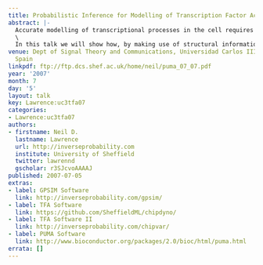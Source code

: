 ```yaml
---
title: Probabilistic Inference for Modelling of Transcription Factor Activity
abstract: |-
  Accurate modelling of transcriptional processes in the cell requires the knowledge of a number of key biological quantities. In practice many of them are difficult to measure in vivo. For example, it is very hard to measure the active concentration levels of the transcription factor proteins that drive the process.\
  \
  In this talk we will show how, by making use of structural information about the interaction network (e.g. arising form ChIP-chip data), transcription factor activities can estimated using probabilistic inference. We propose two different probabilistic models: a simple linear model with Kalman filter based dynamics for genome/transcriptome wide studies and a differential equation based Gaussian process model with a more physically realistic parameterisation for smaller interaction networks.
venue: Dept of Signal Theory and Communications, Universidad Carlos III de Madrid,
  Spain
linkpdf: ftp://ftp.dcs.shef.ac.uk/home/neil/puma_07_07.pdf
year: '2007'
month: 7
day: '5'
layout: talk
key: Lawrence:uc3tfa07
categories:
- Lawrence:uc3tfa07
authors:
- firstname: Neil D.
  lastname: Lawrence
  url: http://inverseprobability.com
  institute: University of Sheffield
  twitter: lawrennd
  gscholar: r3SJcvoAAAAJ
published: 2007-07-05
extras:
- label: GPSIM Software
  link: http://inverseprobability.com/gpsim/
- label: TFA Software
  link: https://github.com/SheffieldML/chipdyno/
- label: TFA Software II
  link: http://inverseprobability.com/chipvar/
- label: PUMA Software
  link: http://www.bioconductor.org/packages/2.0/bioc/html/puma.html
errata: []
---
```

